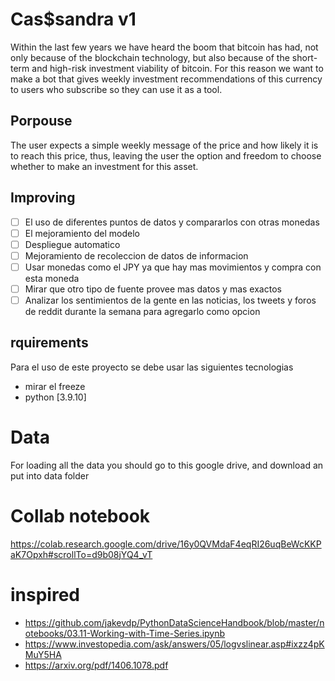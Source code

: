# Cas$sandra v1

Within the last few years we have heard the boom that bitcoin has had, not only because of the blockchain technology, but also because of the short-term and high-risk investment viability of bitcoin. For this reason we want to make a bot that gives weekly investment recommendations of this currency to users who subscribe so they can use it as a tool.

## Porpouse

The user expects a simple weekly message of the price and how likely it is to reach this price, thus, leaving the user the option and freedom to choose whether to make an investment for this asset.

## Improving

- [ ] El uso de diferentes puntos de datos y compararlos con otras monedas
- [ ] El mejoramiento del modelo
- [ ] Despliegue automatico
- [ ] Mejoramiento de recoleccion de datos de informacion
- [ ] Usar monedas como el JPY ya que hay mas movimientos y compra con esta moneda
- [ ] Mirar que otro tipo de fuente provee mas datos y mas exactos
- [ ] Analizar los sentimientos de la gente en las noticias, los tweets y foros de reddit durante la semana para agregarlo como opcion

## rquirements

Para el uso de este proyecto se debe usar las siguientes tecnologias

- mirar el freeze
- python [3.9.10]

# Data

For loading all the data you should go to this google drive, and download an put into data folder

# Collab notebook

https://colab.research.google.com/drive/16y0QVMdaF4eqRI26uqBeWcKKPaK7Opxh#scrollTo=d9b08jYQ4_vT

# inspired

- https://github.com/jakevdp/PythonDataScienceHandbook/blob/master/notebooks/03.11-Working-with-Time-Series.ipynb
- https://www.investopedia.com/ask/answers/05/logvslinear.asp#ixzz4pKMuY5HA
- https://arxiv.org/pdf/1406.1078.pdf
